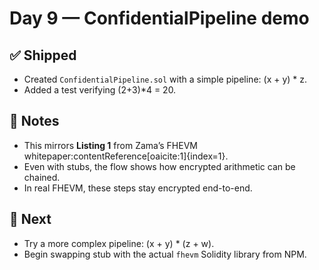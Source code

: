 # Day 9 — ConfidentialPipeline demo

## ✅ Shipped
- Created `ConfidentialPipeline.sol` with a simple pipeline: (x + y) * z.
- Added a test verifying (2+3)*4 = 20.

## 🧠 Notes
- This mirrors **Listing 1** from Zama’s FHEVM whitepaper:contentReference[oaicite:1]{index=1}.
- Even with stubs, the flow shows how encrypted arithmetic can be chained.
- In real FHEVM, these steps stay encrypted end-to-end.

## 🎯 Next
- Try a more complex pipeline: (x + y) * (z + w).
- Begin swapping stub with the actual `fhevm` Solidity library from NPM.
